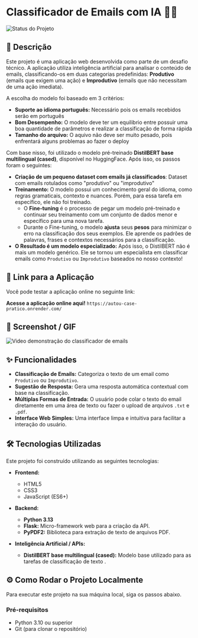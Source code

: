 # Classificador de Emails com IA 📧✨

![Status do Projeto](https://img.shields.io/badge/status-concluído-green)

## 📝 Descrição

Este projeto é uma aplicação web desenvolvida como parte de um desafio técnico. A aplicação utiliza inteligência artificial para analisar o conteúdo de emails, classificando-os em duas categorias predefinidas: **Produtivo** (emails que exigem uma ação) e **Improdutivo** (emails que não necessitam de uma ação imediata).

A escolha do modelo foi baseado em 3 critérios:
- **Suporte ao idioma português:** Necessário pois os emails recebidos serão em português
- **Bom Desempenho:** O modelo deve ter um equilibrio entre possuir uma boa quantidade de parâmetros e realizar a classificação de forma rápida
- **Tamanho do arquivo:** O aquivo não deve ser muito pesado, pois enfrentará alguns problemas ao fazer o deploy

Com base nisso, foi utilizado o modelo pré-treinado **DistilBERT base multilingual (cased)**, disponível no HuggingFace. Após isso, os passos foram o seguintes:
- **Criação de um pequeno dataset com emails já classificados**: Dataset com emails rotulados como "produtivo" ou "improdutivo"
- **Treinamento:** O modelo possui um conhecimento geral do idioma, como regras gramaticais, contexto e nuances. Porém, para essa tarefa em específico, ele não foi treinado. 
    - O **Fine-tuning** é o processo de pegar um modelo pré-treinado e continuar seu treinamento com um conjunto de dados menor e específico para uma nova tarefa.
    - Durante o Fine-tuning, o modelo **ajusta** seus **pesos** para minimizar o erro na classificação dos seus exemplos. Ele aprende os padrões de palavras, frases e contextos necessários para a classificação.
- **O Resultado é um modelo especializado:** Após isso, o DistilBERT não é mais um modelo genérico. Ele se tornou um especialista em classificar emails como `Produtivo` ou `Improdutivo` baseados no nosso contexto! 

## 🚀 Link para a Aplicação

Você pode testar a aplicação online no seguinte link:

**Acesse a aplicação online aqui!** `https://autou-case-pratico.onrender.com/`

## 📸 Screenshot / GIF
![Video demonstração do classificador de emails](https://github.com/user-attachments/assets/d5db42fe-d8cd-48ed-bf62-296b9866c265)




## ✨ Funcionalidades

- **Classificação de Emails:** Categoriza o texto de um email como `Produtivo` ou `Improdutivo`.
- **Sugestão de Resposta:** Gera uma resposta automática contextual com base na classificação.
- **Múltiplas Formas de Entrada:** O usuário pode colar o texto do email diretamente em uma área de texto ou fazer o upload de arquivos `.txt` e `.pdf`.
- **Interface Web Simples:** Uma interface limpa e intuitiva para facilitar a interação do usuário.

## 🛠️ Tecnologias Utilizadas

Este projeto foi construído utilizando as seguintes tecnologias:

* **Frontend:**
    * HTML5
    * CSS3
    * JavaScript (ES6+)

* **Backend:**
    * **Python 3.13**
    * **Flask:** Micro-framework web para a criação da API.
    * **PyPDF2:** Biblioteca para extração de texto de arquivos PDF.

* **Inteligência Artificial / APIs:**
    * **DistilBERT base multilingual (cased):** Modelo base utilizado para as tarefas de classificação de texto .

## ⚙️ Como Rodar o Projeto Localmente

Para executar este projeto na sua máquina local, siga os passos abaixo.

### Pré-requisitos

* Python 3.10 ou superior
* Git (para clonar o repositório)

